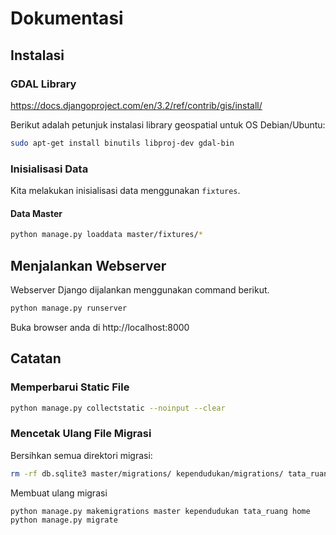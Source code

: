 # Dokumentasi

## Instalasi

### GDAL Library

https://docs.djangoproject.com/en/3.2/ref/contrib/gis/install/

Berikut adalah petunjuk instalasi library geospatial untuk OS Debian/Ubuntu:
```sh
sudo apt-get install binutils libproj-dev gdal-bin
```

### Inisialisasi Data
Kita melakukan inisialisasi data menggunakan `fixtures`.

#### Data Master
```bash
python manage.py loaddata master/fixtures/*
```

## Menjalankan Webserver

Webserver Django dijalankan menggunakan command berikut.
```bash
python manage.py runserver
```

Buka browser anda di http://localhost:8000


## Catatan

### Memperbarui Static File
```bash
python manage.py collectstatic --noinput --clear
```

### Mencetak Ulang File Migrasi
Bersihkan semua direktori migrasi:
```bash
rm -rf db.sqlite3 master/migrations/ kependudukan/migrations/ tata_ruang/migrations/ home/migrations/
```

Membuat ulang migrasi
```bash
python manage.py makemigrations master kependudukan tata_ruang home
python manage.py migrate
```